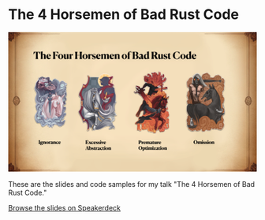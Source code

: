 # The 4 Horsemen of Bad Rust Code

![Hero Image](/hero.png)

These are the slides and code samples for my talk
"The 4 Horsemen of Bad Rust Code." 

[Browse the slides on Speakerdeck](https://speakerdeck.com/mre/the-4-horsemen-of-bad-rust-code)
